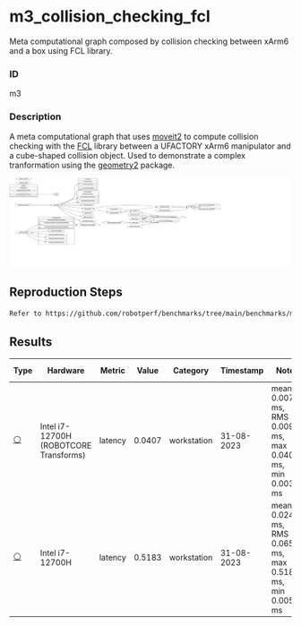 # m3_collision_checking_fcl

Meta computational graph composed by collision checking between xArm6 and a box using FCL library.

### ID
m3

### Description
A meta computational graph that uses [moveit2](https://github.com/ros-planning/moveit2) to compute collision checking with the [FCL](https://github.com/flexible-collision-library/fcl) library between a UFACTORY xArm6 manipulator and a cube-shaped collision object. Used to demonstrate a complex tranformation using the [geometry2](https://github.com/ros2/geometry2) package.

![](../../../imgs/d2_collision_checking_fcl.svg)

## Reproduction Steps

```bash
Refer to https://github.com/robotperf/benchmarks/tree/main/benchmarks/manipulation/d2_collision_checking_fcl and review the launch files to reproduce this package.
```

## Results

| Type | Hardware | Metric | Value | Category | Timestamp | Note | Data Source |
| --- | --- | --- | --- | --- | --- | --- | --- |
| [:white_circle:](https://github.com/robotperf/benchmarks/blob/main/benchmarks/README.md#type) | Intel i7-12700H (ROBOTCORE Transforms) | latency | 0.0407 | workstation | 31-08-2023 | mean 0.0075 ms, RMS 0.0090 ms, max 0.0407 ms, min 0.0034 ms | [simulation](https://github.com/robotperf/rosbags/tree/main/simulation) |
| [:white_circle:](https://github.com/robotperf/benchmarks/blob/main/benchmarks/README.md#type) | Intel i7-12700H | latency | 0.5183 | workstation | 31-08-2023 | mean 0.0248 ms, RMS 0.0650 ms, max 0.5183 ms, min 0.0053 ms | [simulation](https://github.com/robotperf/rosbags/tree/main/simulation) |

